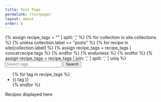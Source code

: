 ```yaml
---
title: Test Page
permalink: /testpage/
layout: about
order: 6
---
```


<html>
  <body>
    <div>
      {% assign recipe_tags = "" | split: ',' %}
      {% for collection in site.collections %}
        {% unless collection.label == "posts" %}
            {% for recipe in site[collection.label] %}
              {% assign recipe_tags = recipe_tags | concat:recipe.tags %}
            {% endfor %}
        {% endunless %}
      {% endfor %}
      {% assign recipe_tags = recipe_tags | join: ',' | split: ',' | uniq %}
      <input type="text" id="searchInput" placeholder="Search tags" oninput="recipeSearch()">
      <button type="submit" onclick="recipeSearch()" id="searchButton">Search</button>
      <ul id="tagList">
        {% for tag in recipe_tags %}
          <li>{{ tag }}</li>
        {% endfor %}
      </ul>
      <p id="paragraph">Recipes displayed here</p>
      <script>
        function recipeSearch() {
        var input, filter, tags, i, txtValue;
        input = document.getElementById('searchInput');
        paragraph = document.getElementById('paragraph').innerHTML = '';
        filter = input.value.toLowerCase();
        tags = {{ recipe_tags | jsonify }};
        var results = [];
        if (filter === "") {
        return;
        }
        for (i = 0; i < tags.length; i++) {
          txtValue = tags[i];
            if (txtValue.toLowerCase().indexOf(filter) > -1) {
              results.push(txtValue);
          }
        }
        paragraph.innerText = 'Recipes found: ' + results.join(', ');
        }
        document.getElementById('searchButton').addEventListener('click', recipeSearch());
      </script>
    </div>
  </body>
</html>
